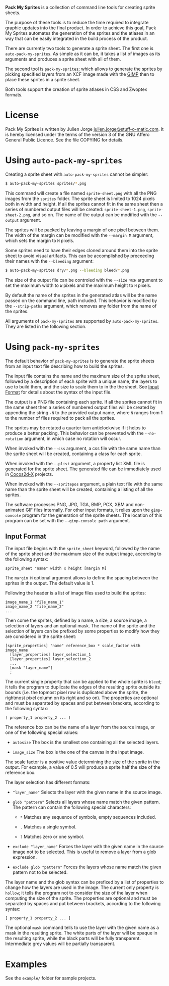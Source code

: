 **Pack My Sprites** is a collection of command line tools for creating
sprite sheets.

The purpose of these tools is to reduce the time required to integrate
graphic updates into the final product. In order to achieve this goal,
Pack My Sprites automates the generation of the sprites and the
atlases in an way that can be easily integrated in the build process
of the product.

There are currently two tools to generate a sprite sheet. The first
one is `auto-pack-my-sprites`. As simple as it can be, it takes a list
of images as its arguments and produces a sprite sheet with all of
them.

The second tool is `pack-my-sprites`; which allows to generate the
sprites by picking specified layers from an XCF image made with the
[GIMP](http://www.gimp.org/) then to place these sprites in a sprite
sheet.

Both tools support the creation of sprite atlases in CSS and Zwoptex
formats.

# License

Pack My Sprites is written by Julien Jorge <julien.jorge@stuff-o-matic.com>.
It is hereby licensed under the terms of the version 3 of the GNU Affero
General Public Licence. See the file COPYING for details.

# Using `auto-pack-my-sprites`

Creating a sprite sheet with `auto-pack-my-sprites` cannot be simpler:

```sh
$ auto-pack-my-sprites sprites/*.png
```

This command will create a file named `sprite-sheet.png` with all the
PNG images from the `sprites` folder. The sprite sheet is limited to
1024 pixels both in width and height. If all the sprites cannot fit
in the same sheet then a series of numbered output files will be
created: `sprite-sheet-1.png`, `sprite-sheet-2.png`, and so on. The
name of the output can be modified with the `--output` argument.

The sprites will be packed by leaving a margin of one pixel between
them. The width of the margin can be modified with the `--margin M`
argument, which sets the margin to `M` pixels.

Some sprites need to have their edges cloned around them into the
sprite sheet to avoid visual artifacts. This can be accomplished by
preceeding their names with the `--bleeding` argument:

```sh
$ auto-pack-my-sprites dry/*.png --bleeding bleed/*.png
```

The size of the output file can be controled with the `--size WxH`
argument to set the maximum width to `W` pixels and the maximum height
to `H` pixels.

By default the name of the sprites in the generated atlas will be the
name passed on the command line, path included. This behavior is
modified by the `--strip-paths` argument, which removes any folder from
the name of the sprites.

All arguments of `pack-my-sprites` are supported by
`auto-pack-my-sprites`. They are listed in the following section.

# Using `pack-my-sprites`

The default behavior of `pack-my-sprites` is to generate the sprite
sheets from an input text file describing how to build the sprites.

The input file contains the name and the maximum size of the sprite
sheet, followed by a description of each sprite with a unique name,
the layers to use to build them, and the size to scale them to in the
the sheet. See [Input Format](#input-format) for details about the
syntax of the input file.

The output is a PNG file containing each sprite. If all the sprites
cannot fit in the same sheet then a series of numbered output files
will be created by appending the string `-N` to the provided output
name, where `N` ranges from 1 to the number of files required to pack
all the sprites.

The sprites may be rotated a quarter turn anticlockwise if it helps to
produce a better packing. This behavior can be prevented with the
`--no-rotation` argument, in which case no rotation will occur.

When invoked with the `--css` argument, a css file with the same name
than the sprite sheet will be created, containing a class for each
sprite.

When invoked with the `--plist` argument, a property list XML file is
generated for the sprite sheet. The generated file can be immediately
used in [Cocos2d-X](http://www.cocos2d-x.org/) projects.

When invoked with the `--spritepos` argument, a plain text file with
the same name than the sprite sheet will be created, containing a
listing of all the sprites.

The software processes PNG, JPG, TGA, BMP, PCX, XBM and non-animated
GIF files internally. For other input formats, it relies upon the
`gimp-console` program for the generation of the sprite sheets. The
location of this program can be set with the `--gimp-console path` argument.

## Input Format

The input file begins with the `sprite_sheet` keyword, followed by the
name of the sprite sheet and the maximum size of the output image,
according to the following syntax:

    sprite_sheet "name" width x height [margin M]

The `margin M` optional argument allows to define the spacing
between the sprites in the output. The default value is 1.

Following the header is a list of image files used to build the sprites:

    image_name_1 "file_name_1"
    image_name_2 "file_name_2"
    ...

Then come the sprites, defined by a name, a size, a source image, a
selection of layers and an optional mask. The name of the sprite and
the selection of layers can be prefixed by some properties to modify
how they are considered in the sprite sheet:

    [sprite_properties] "name" reference_box * scale_factor with image_name
      [layer_properties] layer_selection_1
      [layer_properties] layer_selection_2
      ...
      [mask "layer_name"]
      ;

The current single property that can be applied to the whole sprite is
`bleed`; it tells the program to duplicate the edges of the resulting
sprite outside its bounds (i.e. the topmost pixel row is duplicated
above the sprite, the rightmost pixel column on its right and so
on). The properties are optional and must be separated by spaces and
put between brackets, according to the following syntax:

    [ property_1 property_2 ... ]

The reference box can be the name of a layer from the source image, or
one of the following special values:

  - `autosize`
      The box is the smallest one containing all the selected layers.

  - `image_size`
      The box is the one of the canvas in the input image.

The scale factor is a positive value determining the size of the
sprite in the output. For example, a value of 0.5 will produce a
sprite half the size of the reference box.

The layer selection has different formats:

  - `"layer_name"`
      Selects the layer with the given name in the source image.

  - `glob "pattern"`
      Selects all layers whose name match the given pattern. The
      pattern can contain the following special characters:

    - `*`  Matches any sequence of symbols, empty sequences included.

    - `.`  Matches a single symbol.

    - `?`  Matches zero or one symbol.

  - `exclude "layer_name"`
      Forces the layer with the given name in the source image not to
      be selected. This is useful to remove a layer from a glob
      expression.

  - `exclude glob "pattern"`
      Forces the layers whose name match the given pattern not to be
      selected.

The layer name and the glob syntax can be prefixed by a list of
properties to change how the layers are used in the image. The current
only property is `hollow`; it tells the program not to consider the
size of the layer when computing the size of the sprite. The
properties are optional and must be separated by spaces and put
between brackets, according to the following syntax:

    [ property_1 property_2 ... ]

The optional `mask` command tells to use the layer with the given name
as a mask in the resulting sprite. The white parts of the layer will
be opaque in the resulting sprite, while the black parts will be fully
transparent. Intermediate grey values will be partially transparent.

# Examples

See the `example/` folder for sample projects.
